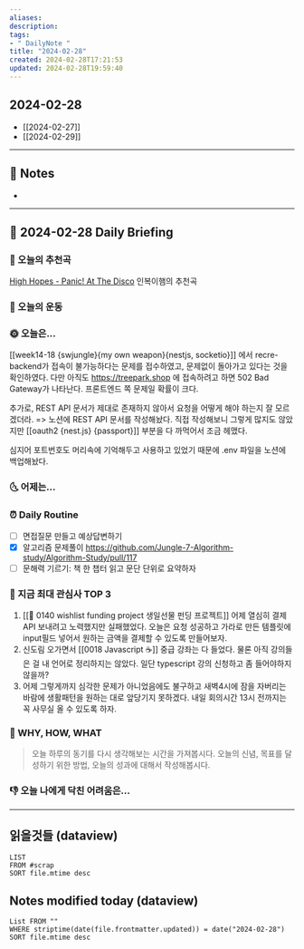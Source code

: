 ```yaml
---
aliases: 
description:
tags:
- " DailyNote "
title: "2024-02-28"
created: 2024-02-28T17:21:53
updated: 2024-02-28T19:59:40
---
```


## 2024-02-28

- [[2024-02-27]] 
- [[2024-02-29]]

---

## 📝 Notes

- 


---

## 📅 2024-02-28 Daily Briefing

### 🎵 오늘의 추천곡

[High Hopes - Panic! At The Disco](https://youtu.be/1eb-AK3WS6Y) 인복이햄의 추천곡

### 🏃 오늘의 운동

### 🌞 오늘은...

[[week14-18 {swjungle}{my own weapon}{nestjs, socketio}]] 에서 recre-backend가 접속이 불가능하다는 문제를 접수하였고, 문제없이 돌아가고 있다는 것을 확인하였다. 다만 아직도 <https://treepark.shop> 에 접속하려고 하면 502 Bad Gateway가 나타난다. 프론트엔드 쪽 문제일 확률이 크다. 

추가로, REST API 문서가 제대로 존재하지 않아서 요청을 어떻게 해야 하는지 잘 모르겠더라. => 노션에 REST API 문서를 작성해놨다. 직접 작성해보니 그렇게 많지도 않았지만 [[oauth2 {nest.js} {passport}]] 부분을 다 까먹어서 조금 헤맸다.

심지어 포트번호도 머리속에 기억해두고 사용하고 있었기 때문에 .env 파일을 노션에 백업해놨다.

### 🌜 어제는...

### ⏰ Daily Routine

- [ ] 면접질문 만들고 예상답변하기
- [x] 알고리즘 문제풀이 <https://github.com/Jungle-7-Algorithm-study/Algorithm-Study/pull/117>
- [ ] 문해력 기르기: 책 한 챕터 읽고 문단 단위로 요약하자

### 🧠 지금 최대 관심사 TOP 3

1. [[🎁 0140 wishlist funding project 생일선물 펀딩 프로젝트]] 어제 열심히 결제 API 보내려고 노력했지만 실패했었다. 오늘은 요청 성공하고 가라로 만든 템플릿에 input필드 넣어서 원하는 금액을 결제할 수 있도록 만들어보자.
2. 신도림 오가면서 [[0018 Javascript ☕️]] 중급 강좌는 다 들었다. 물론 아직 강의들은 걸 내 언어로 정리하지는 않았다. 일단 typescript 강의 신청하고 좀 들어야하지 않을까?
3. 어제 그렇게까지 심각한 문제가 아니었음에도 불구하고 새벽4시에 잠을 자버리는 바람에 생활패턴을 원하는 대로 앞당기지 못하겠다. 내일 회의시간 13시 전까지는 꼭 사무실 올 수 있도록 하자.

### 🚀 WHY, HOW, WHAT

> 오늘 하루의 동기를 다시 생각해보는 시간을 가져봅시다. 오늘의 신념, 목표를 달성하기 위한 방법, 오늘의 성과에 대해서 작성해봅시다.

### 👎 오늘 나에게 닥친 어려움은...

---

## 읽을것들 (dataview)

```dataview
LIST
FROM #scrap
SORT file.mtime desc
```

## Notes modified today (dataview)

```dataview
List FROM "" 
WHERE striptime(date(file.frontmatter.updated)) = date("2024-02-28") 
SORT file.mtime desc
```
